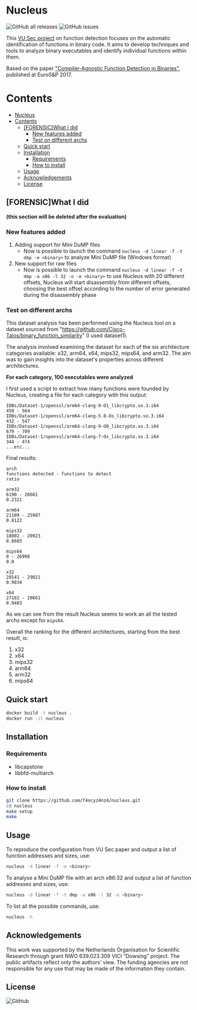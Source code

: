 # Nucleus

![GitHub all releases](https://img.shields.io/github/downloads/f4ncyz4nz4/nucleus/total)
![GitHub issues](https://img.shields.io/github/issues/f4ncyz4nz4/nucleus)

This [VU Sec project](https://www.vusec.net/projects/function-detection/) on function detection focuses on the automatic identification of functions in binary code. It aims to develop techniques and tools to analyze binary executables and identify individual functions within them.

Based on the paper ["Compiler-Agnostic Function Detection in Binaries"](https://danielandriesse.com/papers/eurosp-2017.pdf), published at EuroS&P 2017.

Contents
========

- [Nucleus](#nucleus)
- [Contents](#contents)
  - [\[FORENSIC\]What I did](#forensicwhat-i-did)
    - [New features added](#new-features-added)
    - [Test on different archs](#test-on-different-archs)
  - [Quick start](#quick-start)
  - [Installation](#installation)
    - [Requirements](#requirements)
    - [How to install](#how-to-install)
  - [Usage](#usage)
  - [Acknowledgements](#acknowledgements)
  - [License](#license)

## \[FORENSIC\]What I did
**(this section will be deleted after the evaluation)**
### New features added
1. Adding support for Mini DuMP files
    - Now is possible to launch the command `nucleus -d linear -f -t dmp -e <binary>` to analyze Mini DuMP file (Windows format)
2. New support for raw files
    - Now is possible to launch the command `nucleus -d linear -f -t dmp -a x86 -l 32 -o -e <binary>` to use Nucleus with 20 different offsets, Nucleus will start disassembly from different offsets, choosing the best offset according to the number of error generated during the disassembly phase

### Test on different archs
This dataset analysis has been performed using the Nucleus tool on a dataset sourced from "https://github.com/Cisco-Talos/binary_function_similarity" (I used dataset1).


The analysis involved examining the dataset for each of the six architecture categories available: x32, arm64, x64, mips32, mips64, and arm32. The aim was to gain insights into the dataset's properties across different architectures.


**For each category, 100 executables were analyzed**


I first used a script to extract how many functions were founded by Nucleus, creating a file for each category with this output:
```
IDBs/Dataset-1/openssl/arm64-clang-9-O1_libcrypto.so.3.i64
450 - 564
IDBs/Dataset-1/openssl/arm64-clang-5.0-Os_libcrypto.so.3.i64
432 - 547
IDBs/Dataset-1/openssl/arm64-clang-9-O0_libcrypto.so.3.i64
679 - 709
IDBs/Dataset-1/openssl/arm64-clang-7-Os_libcrypto.so.3.i64
344 - 474
...etc...
```
Final results:
```
arch
functions detected - functions to detect
ratio

arm32
6190 - 26661
0.2321

arm64
21109 - 25987
0.8122

mips32
18002 - 20923
0.8603

mips64
0 - 26998
0.0

x32
28541 - 29021
0.9834

x64
27182 - 28661
0.9483
```
As we can see from the result Nucleus seems to work an all the tested archs except for `mips64`.

Overall the ranking for the different architectures, starting from the best result, is:
1. x32
2. x64
3. mips32
4. arm64
5. arm32
6. mips64

## Quick start
```bash
docker build -t nucleus . 
docker run -it nucleus
```

## Installation

### Requirements
  - libcapstone
  - libbfd-multiarch

### How to install
```bash
git clone https://github.com/f4ncyz4nz4/nucleus.git
cd nucleus
make setup
make
```

## Usage
To reproduce the configuration from VU Sec paper and output a list of function addresses and sizes, use:
```bash
nucleus -d linear -f -e <binary>
```
To analyse a Mini DuMP file with an arch x86:32 and output a list of function addresses and sizes, use:
```bash
nucleus -d linear -f -t dmp -a x86 -l 32 -e <binary>
```
To list all the possible commands, use:
```bash
nucleus -h
```

## Acknowledgements
This work was supported by the Netherlands Organisation for Scientific Research through grant NWO 639.023.309 VICI “Dowsing” project. The public artifacts reflect only the authors’ view. The funding agencies are not responsible for any use that may be made of the information they contain.

## License
![GitHub](https://img.shields.io/github/license/f4ncyz4nz4/nucleus)